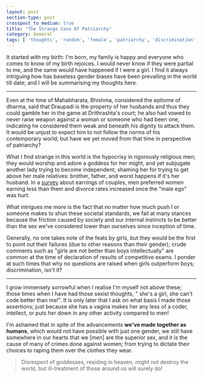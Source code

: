 ```yaml
---
layout: post
section-type: post
crosspost_to_medium: true
title: "The Strange Case Of Patriarchy"
category: General
tags: [ 'thoughts', 'random', 'female', 'patriarchy', 'discrimination' ]
---
```

It started with my birth: I'm born, my family is happy and everyone who comes to know of my birth rejoices. I would
never know if they were partial to me, and the same would have happened if I were a girl. I find it always intriguing how
has baseless gender biases have been prevailing in the world till date; and I will be summarising my thoughts here.

---
Even at the time of Mahabharata, Bhishma, considered the epitome of dharma, said that Draupadi is the property of her husbands
and thus they could gamble her in the game at Drithrashta's court; he also had vowed to never raise weapon against a woman or
someone who had been one, indicating he considered them weak and beneath his dignity to attack them. It would be unjust
to expect him to not follow the norms of his contemporary world; but have we yet moved from that time in perspective of patriarchy?

What I find strange in this world is the hypocrisy in rigorously religious men; they would worship and adore a goddess
for her might, and yet subjugate another lady trying to become independent; shaming her for trying to get above her male relatives:
brother, father, and worst happens if it's her husband. In a [survey](https://www.npr.org/2015/02/08/384695833/what-happens-when-wives-earn-more-than-husbands)
about earnings of couples, men preferred women earning less than them and divorce rates increased once the "male ego" was hurt.

What intrigues me more is the fact that no matter how much push I or someone makes to shun these societal standards, we fail
at many stances because the friction caused by society and our internal instincts to be better than the sex we've considered
lower than ourselves since inception of time. 

Generally, no one takes note of the feats by girls, but they would be the first to point out their failures (due to other
reasons than their gender); crude comments such as "girls are not better than boys intellectually" are common at the time of
declaration of results of competitive exams. I ponder at such times that why no questions are raised when girls outperform 
boys; discrimination, isn't it?

---
I grow immensely sorrowful when I realise I'm myself not above these; those times when I have had those sexist thoughts, "
she's a girl, she can't code better than me!". It is only later that I ask on what basis I made those assertions; just because 
she has a vagina makes her any less of a coder, intellect, or puts her down in any other activity compared to men!

I'm ashamed that in spite of the advancements **we've made together as humans**, which would not have possible with just one
gender, we still have somewhere in our hearts that we [men] are the superior sex, and it is the cause of many of crimes done against
women; from trying to dictate their choices to raping them over the clothes they wear.

> Disrespect of goddesses, residing in heaven, might not destroy the world, but ill-treatment of those around us will surely do!
